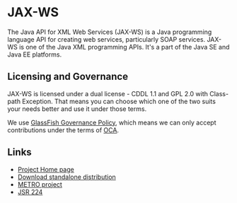 # JAX-WS

The Java API for XML Web Services (JAX-WS) is a Java programming language API for creating web services, particularly SOAP services. JAX-WS is one of the Java XML programming APIs. It's a part of the Java SE and Java EE platforms.

## Licensing and Governance

JAX-WS is licensed under a dual license - CDDL 1.1 and GPL 2.0 with Class-path Exception. 
That means you can choose which one of the two suits your needs better and use it under those terms.

We use [GlassFish Governance Policy](https://javaee.github.io/metro-jax-ws/CONTRIBUTING), 
which means we can only accept contributions under the 
terms of [OCA](http://oracle.com/technetwork/goto/oca).

## Links

- [Project Home page](https://javaee.github.io/metro-jax-ws)
- [Download standalone distribution](https://repo1.maven.org/maven2/com/sun/xml/ws/jaxws-ri/2.3.0/jaxws-ri-2.3.0.zip)
- [METRO project](https://javaee.github.io/metro)
- [JSR 224](https://jcp.org/en/jsr/detail?id=224)
